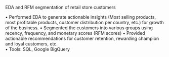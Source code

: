 EDA and RFM segmentation of retail store customers

•	Performed EDA to generate actionable insights (Most selling products, most profitable products, customer distribution per country, etc.) for growth of the business.
•	Segmented the customers into various groups using recency, frequency, and monetary scores (RFM scores)
•	Provided actionable recommendations for customer retention, rewarding champion and loyal customers, etc.  
•	Tools: SQL, Google BigQuery
